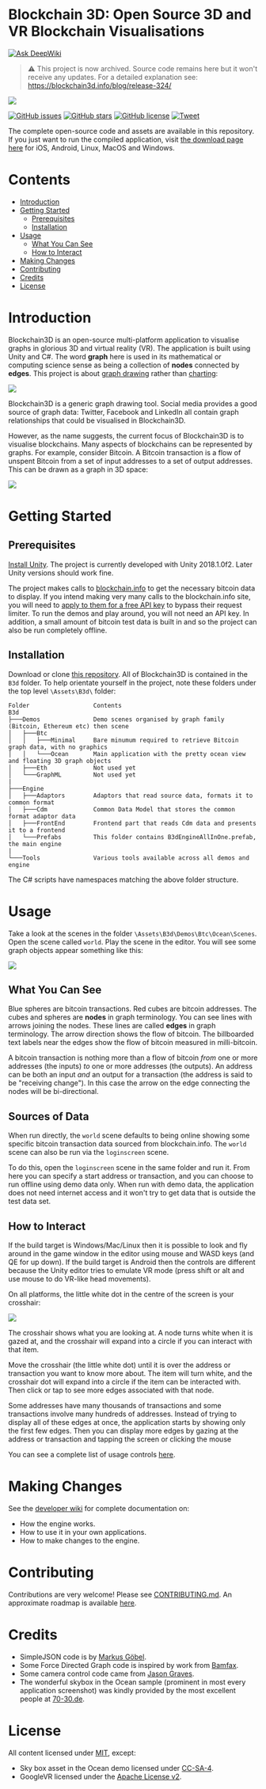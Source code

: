 # Blockchain 3D: Open Source 3D and VR Blockchain Visualisations

[![Ask DeepWiki](https://deepwiki.com/badge.svg)](https://deepwiki.com/KevinSmall/blockchain3d)

> :warning: This project is now archived. Source code remains here but it won't receive any updates. For a detailed explanation see: https://blockchain3d.info/blog/release-324/

![](./GitHubImages/b3d-home-banner.jpg)

[![GitHub issues](https://img.shields.io/github/issues/KevinSmall/blockchain3d.svg)](https://github.com/KevinSmall/blockchain3d/issues) [![GitHub stars](https://img.shields.io/github/stars/KevinSmall/blockchain3d.svg)](https://github.com/KevinSmall/blockchain3d/stargazers) [![GitHub license](https://img.shields.io/github/license/KevinSmall/blockchain3d.svg)](https://github.com/KevinSmall/blockchain3d/blob/master/LICENSE) [![Tweet](https://img.shields.io/twitter/url/https/github.com/KevinSmall/blockchain3d.svg?style=social)](https://twitter.com/intent/tweet?text=Open-source%20blockchain%20data%20visualization%2C%20wow%21&url=https%3A%2F%2Fgithub.com%2FKevinSmall%2Fblockchain3d&hashtags=blockchain3d,bitcoin,ethereum,blockchain,visualization)

The complete open-source code and assets are available in this repository. If you just want to run the compiled application, visit [the download page here](http://blockchain3d.info/download/) for iOS, Android, Linux, MacOS and Windows.

# Contents
- [Introduction](#introduction)
- [Getting Started](#getting-started)
  - [Prerequisites](#prerequisites)
  - [Installation](#installation)
- [Usage](#usage)
  - [What You Can See](#what-you-can-see)
  - [How to Interact](#how-to-interact)
- [Making Changes](#making-changes)
- [Contributing](#contributing)
- [Credits](#credits)
- [License](#license)

# Introduction
Blockchain3D is an open-source multi-platform application to visualise graphs in glorious 3D and virtual reality (VR).  The application is built using Unity and C#.  The word **graph** here is used in its mathematical or computing science sense as being a collection of **nodes** connected by **edges**. This project is about [graph drawing](https://en.wikipedia.org/wiki/Graph_drawing) rather than [charting](https://en.wikipedia.org/wiki/Chart):

![](./GitHubImages//graph_not_chart.png)

Blockchain3D is a generic graph drawing tool. Social media provides a good source of graph data: Twitter, Facebook and LinkedIn all contain graph relationships that could be visualised in Blockchain3D.

However, as the name suggests, the current focus of Blockchain3D is to visualise blockchains. Many aspects of blockchains can be represented by graphs. For example, consider Bitcoin. A Bitcoin transaction is a flow of unspent Bitcoin from a set of input addresses to a set of output addresses. This can be drawn as a graph in 3D space:

![](./GitHubImages/b3d-page-how-to-use-tx-02.png)

# Getting Started
## Prerequisites
[Install Unity](https://unity3d.com/get-unity/download). The project is currently developed with Unity 2018.1.0f2. Later Unity versions should work fine.

The project makes calls to [blockchain.info](https://blockchain.info) to get the necessary bitcoin data to display. If you intend making very many calls to the blockchain.info site, you will need to [apply to them for a free API key](https://www.blockchain.com/api) to bypass their request limiter. To run the demos and play around, you will not need an API key. In addition, a small amount of bitcoin test data is built in and so the project can also be run completely offline. 

## Installation
Download or clone [this repository](https://github.com/KevinSmall/blockchain3d). All of Blockchain3D is contained in the `B3d` folder. To help orientate yourself in the project, note these folders under the top level `\Assets\B3d\` folder:

```
Folder                  Contents
B3d
├───Demos               Demo scenes organised by graph family (Bitcoin, Ethereum etc) then scene
│   ├───Btc
│   │   ├───Minimal     Bare minumum required to retrieve Bitcoin graph data, with no graphics
│   │   └───Ocean       Main application with the pretty ocean view and floating 3D graph objects
│   ├───Eth             Not used yet
│   └───GraphML         Not used yet
|
├───Engine              
│   ├───Adaptors        Adaptors that read source data, formats it to common format
│   ├───Cdm             Common Data Model that stores the common format adaptor data
│   ├───FrontEnd        Frontend part that reads Cdm data and presents it to a frontend
│   └───Prefabs         This folder contains B3dEngineAllInOne.prefab, the main engine
|
└───Tools               Various tools available across all demos and engine
```
The C# scripts have namespaces matching the above folder structure.

# Usage
Take a look at the scenes in the folder `\Assets\B3d\Demos\Btc\Ocean\Scenes`. Open the scene called `world`. Play the scene in the editor. You will see some graph objects appear something like this:

![](./GitHubImages/unity_scene_ocean_editor.jpg)

## What You Can See
Blue spheres are bitcoin transactions. Red cubes are bitcoin addresses. The cubes and spheres are **nodes** in graph terminology. You can see lines with arrows joining the nodes. These lines are called **edges** in graph terminology. The arrow direction shows the flow of bitcoin. The billboarded text labels near the edges show the flow of bitcoin measured in milli-bitcoin.

A bitcoin transaction is nothing more than a flow of bitcoin *from* one or more addresses (the inputs) *to* one or more addresses (the outputs). An address can be both an input *and* an output for a transaction (the address is said to be "receiving change"). In this case the arrow on the edge connecting the nodes will be bi-directional.

## Sources of Data
When run directly, the `world` scene defaults to being online showing some specific bitcoin transaction data sourced from blockchain.info. The `world` scene can also be run via the `loginscreen` scene. 

To do this, open the `loginscreen` scene in the same folder and run it. From here you can specify a start address or transaction, and you can choose to run offline using demo data only. When run with demo data, the application does not need internet access and it won't try to get data that is outside the test data set.

## How to Interact
If the build target is Windows/Mac/Linux then it is possible to look and fly around in the game window in the editor using mouse and WASD keys (and QE for up down).  If the build target is Android then the controls are different because the Unity editor tries to emulate VR mode (press shift or alt and use mouse to do VR-like head movements).

On all platforms, the little white dot in the centre of the screen is your crosshair:

![](./GitHubImages/b3d-page-how-to-use-crosshair.png)

The crosshair shows what you are looking at. A node turns white when it is gazed at, and the crosshair will expand into a circle if you can interact with that item.

Move the crosshair (the little white dot) until it is over the address or transaction you want to know more about. The item will turn white, and the crosshair dot will expand into a circle if the item can be interacted with. Then click or tap to see more edges associated with that node.

Some addresses have many thousands of transactions and some transactions involve many hundreds of addresses. Instead of trying to display all of these edges at once, the application starts by showing only the first few edges. Then you can display more edges by gazing at the address or transaction and tapping the screen or clicking the mouse

You can see a complete list of usage controls [here](https://blockchain3d.info/how-to-use/#keyboard-controls).

# Making Changes
See the [developer wiki](https://github.com/KevinSmall/blockchain3d/wiki) for complete documentation on:
* How the engine works.
* How to use it in your own applications.
* How to make changes to the engine.

# Contributing
Contributions are very welcome! Please see [CONTRIBUTING.md](./CONTRIBUTING.md). An approximate roadmap is available [here](https://blockchain3d.info/roadmap/). 

# Credits
* SimpleJSON code is by [Markus Göbel](https://github.com/Bunny83/SimpleJSON).
* Some Force Directed Graph code is inspired by work from [Bamfax](https://github.com/Bamfax/ForceDirectedNodeGraph3DUnity).
* Some camera control code came from [Jason Graves](http://www.collaboradev.com). 
* The wonderful skybox in the Ocean sample (prominent in most every application screenshot) was kindly provided by the most excellent people at [70-30.de](http://70-30.de/).

# License
All content licensed under [MIT](./LICENSE), except:
* Sky box asset in the Ocean demo licensed under [CC-SA-4](https://choosealicense.com/licenses/cc-by-sa-4.0/).
* GoogleVR licensed under the [Apache License v2](http://www.apache.org/licenses/LICENSE-2.0).


